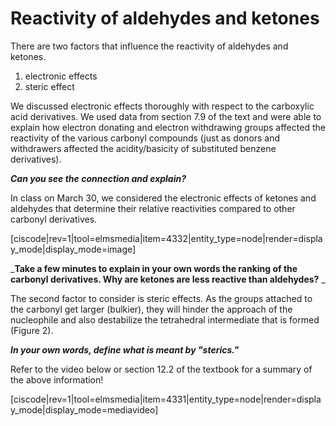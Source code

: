 # Reactivity of aldehydes and ketones

There are two factors that influence the reactivity of aldehydes and ketones.  

1) electronic effects
2) steric effect

We discussed electronic effects thoroughly with respect to the carboxylic acid derivatives.  We used data from section 7.9 of the text and were able to explain how electron donating and electron withdrawing groups affected the reactivity of the various carbonyl compounds (just as donors and withdrawers affected the acidity/basicity of substituted benzene derivatives).  

_**Can you see the connection and explain?**_

In class on March 30, we considered the electronic effects of ketones and aldehydes that determine their relative reactivities compared to other carbonyl derivatives. 

[ciscode|rev=1|tool=elmsmedia|item=4332|entity_type=node|render=display_mode|display_mode=image] 

_**Take a few minutes to explain in your own words the ranking of the carbonyl derivatives.  Why are ketones are less reactive than aldehydes?** _


The second factor to consider is steric effects.  As the groups attached to the carbonyl get larger (bulkier), they will hinder the approach of the nucleophile and also destabilize the tetrahedral intermediate that is formed (Figure 2).

_**In your own words, define what is meant by "sterics."**_


Refer to the video below or section 12.2 of the textbook for a summary of the above information!

[ciscode|rev=1|tool=elmsmedia|item=4331|entity_type=node|render=display_mode|display_mode=mediavideo]
